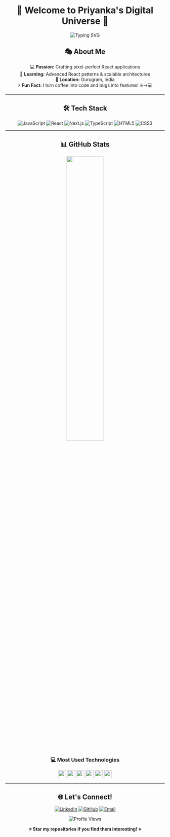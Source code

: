 <div align="center">

# 🌟 Welcome to Priyanka's Digital Universe 🌟

<img src="https://readme-typing-svg.herokuapp.com?font=Fira+Code&size=32&duration=3000&pause=1000&color=FF6B9D&center=true&vCenter=true&width=700&lines=Hello+World!+I'm+Priyanka+%F0%9F%91%8B;Frontend+React+Developer+%F0%9F%9A%80;Building+Amazing+User+Experiences+%E2%9C%A8" alt="Typing SVG" />

## 🎭 About Me

💻 **Passion:** Crafting pixel-perfect React applications  
🌱 **Learning:** Advanced React patterns & scalable architectures  
📍 **Location:** Gurugram, India  
⚡ **Fun Fact:** I turn coffee into code and bugs into features! ☕→💻

---

## 🛠️ Tech Stack

![JavaScript](https://img.shields.io/badge/JavaScript-F7DF1E?style=for-the-badge&logo=javascript&logoColor=black)
![React](https://img.shields.io/badge/React-20232A?style=for-the-badge&logo=react&logoColor=61DAFB)
![Next.js](https://img.shields.io/badge/Next.js-000000?style=for-the-badge&logo=nextdotjs&logoColor=white)
![TypeScript](https://img.shields.io/badge/TypeScript-007ACC?style=for-the-badge&logo=typescript&logoColor=white)
![HTML5](https://img.shields.io/badge/HTML5-E34F26?style=for-the-badge&logo=html5&logoColor=white)
![CSS3](https://img.shields.io/badge/CSS3-1572B6?style=for-the-badge&logo=css3&logoColor=white)

---

## 📊 GitHub Stats

<img src="https://github-readme-stats.vercel.app/api?username=priyankabedwal777&show_icons=true&theme=radical&hide_border=true&bg_color=0D1117&title_color=0ea5a4&icon_color=0ea5a4&text_color=FFF" width="48%">

### 💻 Most Used Technologies

<p align="center">
  <img src="https://img.shields.io/badge/JavaScript-F7DF1E?style=flat-square&logo=javascript&logoColor=black" height="25">
  <img src="https://img.shields.io/badge/React-61DAFB?style=flat-square&logo=react&logoColor=black" height="25">
  <img src="https://img.shields.io/badge/Next.js-000000?style=flat-square&logo=nextdotjs&logoColor=white" height="25">
  <img src="https://img.shields.io/badge/TypeScript-3178C6?style=flat-square&logo=typescript&logoColor=white" height="25">
  <img src="https://img.shields.io/badge/HTML5-E34F26?style=flat-square&logo=html5&logoColor=white" height="25">
  <img src="https://img.shields.io/badge/CSS3-1572B6?style=flat-square&logo=css3&logoColor=white" height="25">
</p>

---

## 🌐 Let's Connect!

[![LinkedIn](https://img.shields.io/badge/LinkedIn-0077B5?style=for-the-badge&logo=linkedin&logoColor=white)](https://www.linkedin.com/in/priyanka-bedwal-6a66a4281/)
[![GitHub](https://img.shields.io/badge/GitHub-100000?style=for-the-badge&logo=github&logoColor=white)](https://github.com/priyankabedwal777)
[![Email](https://img.shields.io/badge/Email-D14836?style=for-the-badge&logo=gmail&logoColor=white)](mailto:priyankabedwal.work@gmail.com)

<img src="https://komarev.com/ghpvc/?username=priyankabedwal777&label=Profile%20Views&color=FF6B9D&style=for-the-badge" alt="Profile Views" />

**⭐ Star my repositories if you find them interesting! ⭐**

</div>
